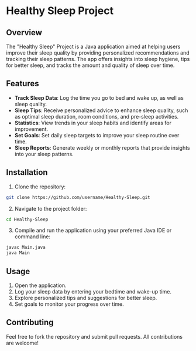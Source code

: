 
# Healthy Sleep Project

## Overview

The "Healthy Sleep" Project is a Java application aimed at helping users improve their sleep quality by providing personalized recommendations and tracking their sleep patterns. The app offers insights into sleep hygiene, tips for better sleep, and tracks the amount and quality of sleep over time.

## Features

- **Track Sleep Data**: Log the time you go to bed and wake up, as well as sleep quality.
- **Sleep Tips**: Receive personalized advice to enhance sleep quality, such as optimal sleep duration, room conditions, and pre-sleep activities.
- **Statistics**: View trends in your sleep habits and identify areas for improvement.
- **Set Goals**: Set daily sleep targets to improve your sleep routine over time.
- **Sleep Reports**: Generate weekly or monthly reports that provide insights into your sleep patterns.

## Installation

1. Clone the repository:

```bash
git clone https://github.com/username/Healthy-Sleep.git
```

2. Navigate to the project folder:

```bash
cd Healthy-Sleep
```

3. Compile and run the application using your preferred Java IDE or command line:

```bash
javac Main.java
java Main
```

## Usage

1. Open the application.
2. Log your sleep data by entering your bedtime and wake-up time.
3. Explore personalized tips and suggestions for better sleep.
4. Set goals to monitor your progress over time.

## Contributing

Feel free to fork the repository and submit pull requests. All contributions are welcome!